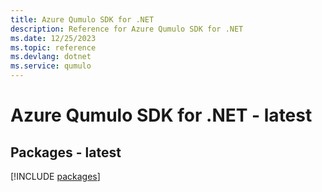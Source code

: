 ```yaml
---
title: Azure Qumulo SDK for .NET
description: Reference for Azure Qumulo SDK for .NET
ms.date: 12/25/2023
ms.topic: reference
ms.devlang: dotnet
ms.service: qumulo
---
```

# Azure Qumulo SDK for .NET - latest
## Packages - latest
[!INCLUDE [packages](qumulo-index.md)]